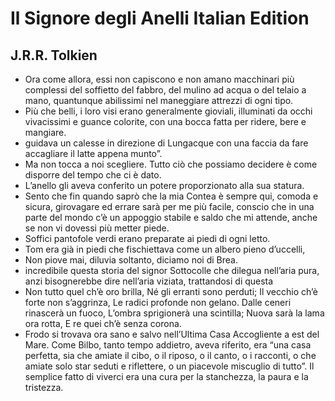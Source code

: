 # Il Signore degli Anelli Italian Edition
## J.R.R. Tolkien
- Ora come allora, essi non capiscono e non amano macchinari più complessi del soffietto del fabbro, del mulino ad acqua o del telaio a mano, quantunque abilissimi nel maneggiare attrezzi di ogni tipo.
- Più che belli, i loro visi erano generalmente gioviali, illuminati da occhi vivacissimi e guance colorite, con una bocca fatta per ridere, bere e mangiare.
- guidava un calesse in direzione di Lungacque con una faccia da fare accagliare il latte appena munto”.
- Ma non tocca a noi scegliere. Tutto ciò che possiamo decidere è come disporre del tempo che ci è dato.
- L’anello gli aveva conferito un potere proporzionato alla sua statura.
- Sento che fin quando saprò che la mia Contea è sempre qui, comoda e sicura, girovagare ed errare sarà per me più facile, conscio che in una parte del mondo c’è un appoggio stabile e saldo che mi attende, anche se non vi dovessi più metter piede.
- Soffici pantofole verdi erano preparate ai piedi di ogni letto.
- Tom era già in piedi che fischiettava come un albero pieno d’uccelli,
- Non piove mai, diluvia soltanto, diciamo noi di Brea.
- incredibile questa storia del signor Sottocolle che dilegua nell’aria pura, anzi bisognerebbe dire nell’aria viziata, trattandosi di questa
- Non tutto quel ch’è oro brilla, Né gli erranti sono perduti; Il vecchio ch’è forte non s’aggrinza, Le radici profonde non gelano. Dalle ceneri rinascerà un fuoco, L’ombra sprigionerà una scintilla; Nuova sarà la lama ora rotta, E re quei ch’è senza corona.
- Frodo si trovava ora sano e salvo nell’Ultima Casa Accogliente a est del Mare. Come Bilbo, tanto tempo addietro, aveva riferito, era “una casa perfetta, sia che amiate il cibo, o il riposo, o il canto, o i racconti, o che amiate solo star seduti e riflettere, o un piacevole miscuglio di tutto”. Il semplice fatto di viverci era una cura per la stanchezza, la paura e la tristezza.
